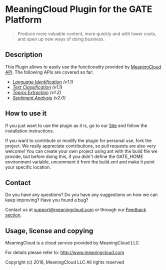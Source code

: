 # MeaningCloud Plugin for the GATE Platform

> Produce more valuable content, more quickly and with lower costs, and open up new ways of doing business.

## Description
This Plugin allows to easily use the functionality provided by [MeaningCloud API](https://meaningcloud.com). The following APIs are covered so far:

  * _[Language Identification](https://www.meaningcloud.com/developer/language-identification) (v1.1)_
  * _[Text Classification](https://www.meaningcloud.com/developer/text-classification) (v1.1)_
  * _[Topics Extraction](https://www.meaningcloud.com/developer/topics-extraction) (v1.2)_
  * _[Sentiment Analysis](https://www.meaningcloud.com/developer/sentiment-analysis) (v2.0)_

## How to use it
If you just want to use the plugin as it is, go to our [Site](https://www.meaningcloud.com/developer/gate-plugin) and follow the installation instructions.

If you want to contribute or modify the plugin for personal use, fork the project. We really appreciate contributions, so pull requests are also very welcome! You can create your own project using ant with the build file we provide, but before doing this, if you didn't define the GATE_HOME environment variable, uncomment it from the build.xml and make it point your specific location.


## Contact

Do you have any questions? Do you have any suggestions on how we can keep improving? Have you found a bug?

Contact us at [support@meaningcloud.com](mailto:support@meaningcloud.com) or through our [Feedback section](https://www.meaningcloud.com/developer/support).


## Usage, license and copying

MeaningCloud is a cloud service provided by MeaningCloud LLC

For details please refer to: http://www.meaningcloud.com

Copyright (c) 2016, MeaningCloud LLC All rights reserved

